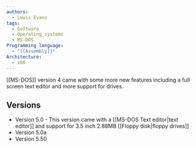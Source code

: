 ```yaml
---
authors: 
  - Lewis Evans
tags:
  - Software
  - Operating_systems
  - MS-DOS
Programming language:
  - "[[Assembly]]"
Architecture:
  - x86
---
```

[[MS-DOS]] version 4 came with some more new features including a full screen text editor and more support for drives.

## Versions
- Version 5.0 - This version came with a [[MS-DOS Text editor|text editor]] and support for 3.5 inch 2.88MB [[Floppy disk|floppy drives]] 
- Version 5.0a
- Version 5.50